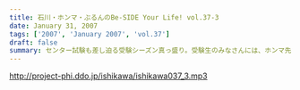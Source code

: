 ```yaml
---
title: 石川・ホンマ・ぶるんのBe-SIDE Your Life! vol.37-3
date: January 31, 2007
tags: ['2007', 'January 2007', 'vol.37']
draft: false
summary: センター試験も差し迫る受験シーズン真っ盛り。受験生のみなさんには、ホンマ先生からの素敵な「声のプレゼント」もこちらから配信しております。最後の最後までお聴きのがしなく！NAMAE
---
```


http://project-phi.ddo.jp/ishikawa/ishikawa037_3.mp3